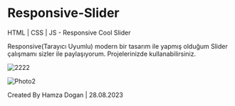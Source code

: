# Responsive-Slider
HTML | CSS | JS - Responsive Cool Slider

Responsive(Tarayıcı Uyumlu) modern bir tasarım ile yapmış olduğum Slider çalışmamı sizler ile paylaşıyorum. Projelerinizde kullanabilirsiniz.

![2222](https://github.com/HamzaDogann/Responsive-Slider/assets/93007915/f5452592-640e-4727-9368-4b8ab10b52b3)

![Photo2](https://github.com/HamzaDogann/Responsive-Slider/assets/93007915/990e45f1-1e8e-4206-a5d9-e6d7a0658cdb)




Created By Hamza Dogan
| 28.08.2023
